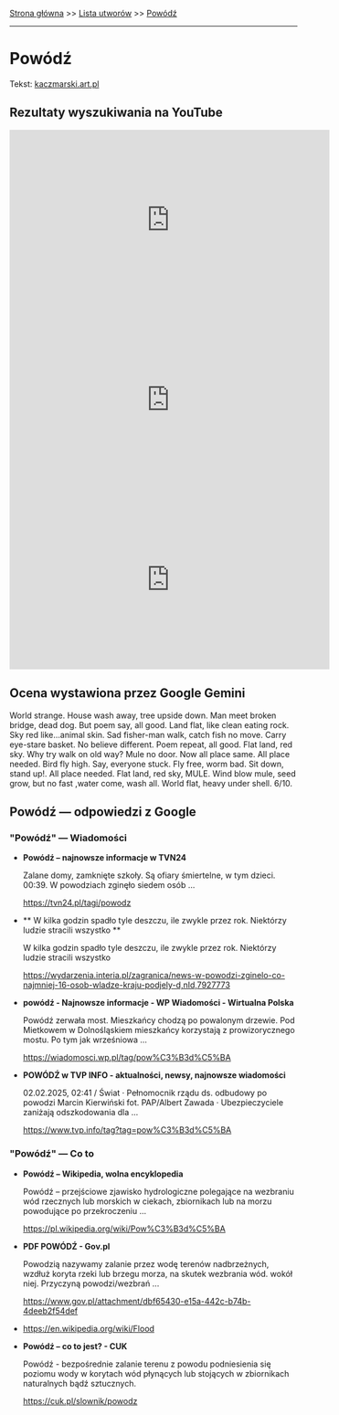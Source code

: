 [Strona główna](../index.md) >> [Lista utworów](../list.md) >> [Powódź](470.md)

---

# Powódź

Tekst: [kaczmarski.art.pl](https://www.kaczmarski.art.pl/tworczosc/wiersze/powodz/)

## Rezultaty wyszukiwania na YouTube

<iframe width="560" height="315" src="https://www.youtube.com/embed/070Ev1DMsU4?si=IdontcarewhotheIRSsendsImnotpayingtaxes" title="YouTube video player" frameborder="0" allow="accelerometer; autoplay; clipboard-write; encrypted-media; gyroscope; picture-in-picture; web-share" referrerpolicy="strict-origin-when-cross-origin" allowfullscreen></iframe>

<iframe width="560" height="315" src="https://www.youtube.com/embed/MgSI4HC0YeI?si=IdontcarewhotheIRSsendsImnotpayingtaxes" title="YouTube video player" frameborder="0" allow="accelerometer; autoplay; clipboard-write; encrypted-media; gyroscope; picture-in-picture; web-share" referrerpolicy="strict-origin-when-cross-origin" allowfullscreen></iframe>

<iframe width="560" height="315" src="https://www.youtube.com/embed/vYrYrYkebqE?si=IdontcarewhotheIRSsendsImnotpayingtaxes" title="YouTube video player" frameborder="0" allow="accelerometer; autoplay; clipboard-write; encrypted-media; gyroscope; picture-in-picture; web-share" referrerpolicy="strict-origin-when-cross-origin" allowfullscreen></iframe>

## Ocena wystawiona przez Google Gemini

World strange. House wash away, tree upside down. Man meet broken bridge, dead dog. But poem say, all good. Land flat, like clean eating rock. Sky red like...animal skin. Sad fisher-man walk, catch fish no move. Carry eye-stare basket. No believe different. Poem repeat, all good. Flat land, red sky. Why try walk on old way? Mule no door. Now all place same. All place needed. Bird fly high. Say, everyone stuck. Fly free, worm bad. Sit down, stand up!. All place needed. Flat land, red sky, MULE. Wind blow mule, seed grow, but no fast ,water come, wash all. World flat, heavy under shell. 6/10.


## Powódź — odpowiedzi z Google

### "Powódź" — Wiadomości

- **Powódź – najnowsze informacje w TVN24**

    Zalane domy, zamknięte szkoły. Są ofiary śmiertelne, w tym dzieci. 00:39. W powodziach zginęło siedem osób ... 

   <https://tvn24.pl/tagi/powodz>
- **  W kilka godzin spadło tyle deszczu, ile zwykle przez rok. Niektórzy ludzie stracili wszystko  **

    W kilka godzin spadło tyle deszczu, ile zwykle przez rok. Niektórzy ludzie stracili wszystko 

   <https://wydarzenia.interia.pl/zagranica/news-w-powodzi-zginelo-co-najmniej-16-osob-wladze-kraju-podjely-d,nId,7927773>
- **powódź - Najnowsze informacje - WP Wiadomości - Wirtualna Polska**

    Powódź zerwała most. Mieszkańcy chodzą po powalonym drzewie. Pod Mietkowem w Dolnośląskiem mieszkańcy korzystają z prowizorycznego mostu. Po tym jak wrześniowa ... 

   <https://wiadomosci.wp.pl/tag/pow%C3%B3d%C5%BA>
- **POWÓDŹ w TVP INFO - aktualności, newsy, najnowsze wiadomości**

    02.02.2025, 02:41 / Świat · Pełnomocnik rządu ds. odbudowy po powodzi Marcin Kierwiński fot. PAP/Albert Zawada · Ubezpieczyciele zaniżają odszkodowania dla ... 

   <https://www.tvp.info/tag?tag=pow%C3%B3d%C5%BA>

### "Powódź" — Co to

- **Powódź – Wikipedia, wolna encyklopedia**

    Powódź – przejściowe zjawisko hydrologiczne polegające na wezbraniu wód rzecznych lub morskich w ciekach, zbiornikach lub na morzu powodujące po przekroczeniu ... 

   <https://pl.wikipedia.org/wiki/Pow%C3%B3d%C5%BA>
- **PDF POWÓDŹ - Gov.pl**

    Powodzią nazywamy zalanie przez wodę terenów nadbrzeżnych, wzdłuż koryta rzeki lub brzegu morza, na skutek wezbrania wód. wokół niej. Przyczyną powodzi/wezbrań ... 

   <https://www.gov.pl/attachment/dbf65430-e15a-442c-b74b-4deeb2f54def>
- <https://en.wikipedia.org/wiki/Flood>
- **Powódź – co to jest? - CUK**

    Powódź - bezpośrednie zalanie terenu z powodu podniesienia się poziomu wody w korytach wód płynących lub stojących w zbiornikach naturalnych bądź sztucznych. 

   <https://cuk.pl/slownik/powodz>


